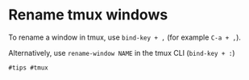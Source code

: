 # Rename tmux windows

To rename a window in tmux, use `bind-key + ,` (for example `C-a + ,`).

Alternatively, use `rename-window NAME` in the tmux CLI (`bind-key + :`)

    #tips #tmux

